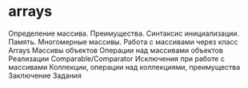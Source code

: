 # arrays

Определение массива. Преимущества.
Синтаксис инициализации. Память.
Многомерные массивы.
Работа с массивами через класс Arrays
Массивы объектов
Операции над массивами объектов
Реализации Comparable/Comparator 
Исключения при работе с массивами
Коллекции, операции над коллекциями, преимущества
Заключение
Задания
